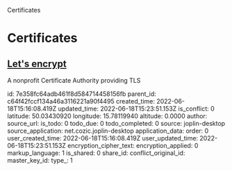 Certificates

# Certificates

## [**Let's encrypt**](https://letsencrypt.org/)
A nonprofit Certificate Authority providing TLS

id: 7e358fc64adb461f8d584714458156fb
parent_id: c64f42fccf134a46a3116221a90f4495
created_time: 2022-06-18T15:16:08.419Z
updated_time: 2022-06-18T15:23:51.153Z
is_conflict: 0
latitude: 50.03430920
longitude: 15.78119940
altitude: 0.0000
author: 
source_url: 
is_todo: 0
todo_due: 0
todo_completed: 0
source: joplin-desktop
source_application: net.cozic.joplin-desktop
application_data: 
order: 0
user_created_time: 2022-06-18T15:16:08.419Z
user_updated_time: 2022-06-18T15:23:51.153Z
encryption_cipher_text: 
encryption_applied: 0
markup_language: 1
is_shared: 0
share_id: 
conflict_original_id: 
master_key_id: 
type_: 1